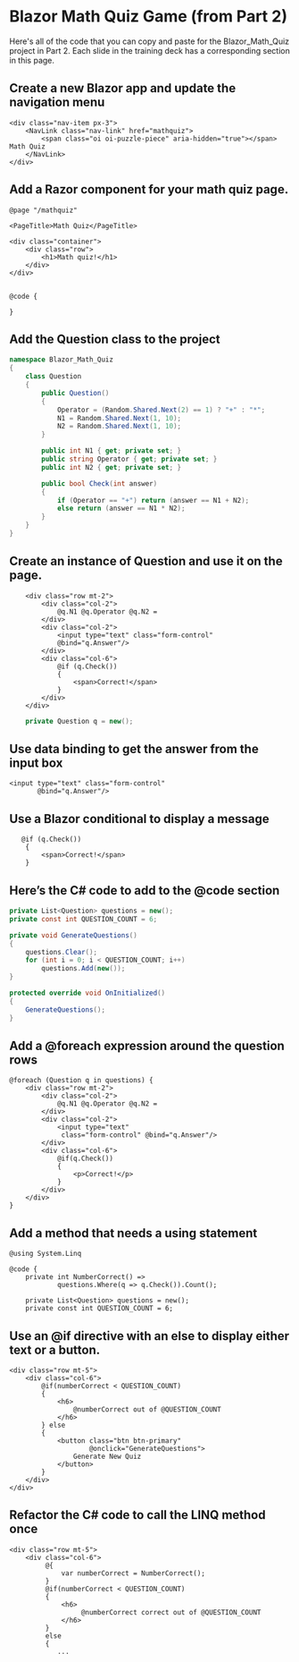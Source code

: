 # Blazor Math Quiz Game (from Part 2)

Here's all of the code that you can copy and paste for the Blazor_Math_Quiz project in Part 2. Each slide in the training deck has a corresponding section in this page.

## Create a new Blazor app and update the navigation menu

```razor
<div class="nav-item px-3">
    <NavLink class="nav-link" href="mathquiz">
        <span class="oi oi-puzzle-piece" aria-hidden="true"></span> Math Quiz
    </NavLink>
</div>
```

## Add a Razor component for your math quiz page.

```razor
@page "/mathquiz"

<PageTitle>Math Quiz</PageTitle>

<div class="container">
    <div class="row">
        <h1>Math quiz!</h1>
    </div>
</div>


@code {

}
```
## Add the Question class to the project

```c#
namespace Blazor_Math_Quiz
{
    class Question
    {
        public Question()
        {
            Operator = (Random.Shared.Next(2) == 1) ? "+" : "*";
            N1 = Random.Shared.Next(1, 10);
            N2 = Random.Shared.Next(1, 10);
        }

        public int N1 { get; private set; }
        public string Operator { get; private set; }
        public int N2 { get; private set; }

        public bool Check(int answer)
        {
            if (Operator == "+") return (answer == N1 + N2);
            else return (answer == N1 * N2);
        }
    }
}
```

## Create an instance of Question and use it on the page.

```razor
    <div class="row mt-2">
        <div class="col-2">
            @q.N1 @q.Operator @q.N2 =
        </div>
        <div class="col-2">
            <input type="text" class="form-control"
            @bind="q.Answer"/>
        </div>
        <div class="col-6">
            @if (q.Check())
            {
                <span>Correct!</span>
            }
        </div>
    </div>
```

```c#
    private Question q = new();
```

## Use data binding to get the answer from the input box

```razor
<input type="text" class="form-control"
       @bind="q.Answer"/>
```

## Use a Blazor conditional to display a message

```razor
   @if (q.Check())
    {
        <span>Correct!</span>
    }
```

## Here’s the C# code to add to the @code section

```c#
private List<Question> questions = new();
private const int QUESTION_COUNT = 6;

private void GenerateQuestions()
{
    questions.Clear();
    for (int i = 0; i < QUESTION_COUNT; i++)
        questions.Add(new());
}

protected override void OnInitialized()
{
    GenerateQuestions();
}
```

## Add a @foreach expression around the question rows

```razor
@foreach (Question q in questions) {
    <div class="row mt-2">
        <div class="col-2">
            @q.N1 @q.Operator @q.N2 =
        </div>
        <div class="col-2">
            <input type="text"
             class="form-control" @bind="q.Answer"/>
        </div>
        <div class="col-6">
            @if(q.Check())
            {
                <p>Correct!</p>
            }
        </div>
    </div>
}
```

## Add a method that needs a using statement

```razor
@using System.Linq

@code {
    private int NumberCorrect() =>
            questions.Where(q => q.Check()).Count();

    private List<Question> questions = new();
    private const int QUESTION_COUNT = 6;
```

## Use an @if directive with an else to display either text or a button.

```razor
<div class="row mt-5">
    <div class="col-6">
        @if(numberCorrect < QUESTION_COUNT)
        {
            <h6>
                @numberCorrect out of @QUESTION_COUNT
            </h6>
        } else
        {
            <button class="btn btn-primary"
                    @onclick="GenerateQuestions">
                Generate New Quiz
            </button>
        }
    </div>
</div>
```

## Refactor the C# code to call the LINQ method once

```razor
<div class="row mt-5">
    <div class="col-6">
         @{
             var numberCorrect = NumberCorrect();
         }
         @if(numberCorrect < QUESTION_COUNT)
         {
             <h6>
                  @numberCorrect correct out of @QUESTION_COUNT
             </h6>
         }
         else
         {
            ...             
```
